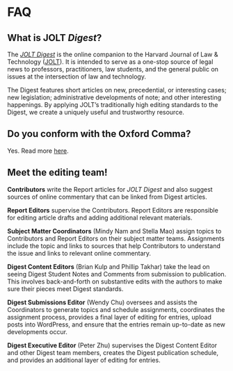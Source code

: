 # FAQ

## What is JOLT _Digest_?

The [_JOLT Digest_](http://jolt.law.harvard.edu/digest) is the online companion to the Harvard Journal of Law & Technology \([JOLT](http://jolt.law.harvard.edu/)\). It is intended to serve as a one-stop source of legal news to professors, practitioners, law students, and the general public on issues at the intersection of law and technology.

The Digest features short articles on new, precedential, or interesting cases; new legislation; administrative developments of note; and other interesting happenings. By applying JOLT’s traditionally high editing standards to the Digest, we create a uniquely useful and trustworthy resource.

## Do you conform with the Oxford Comma?

Yes. Read more [here](reports/reportstylecitation/#commas).

## Meet the editing team!

**Contributors** write the Report articles for _JOLT Digest_ and also suggest sources of online commentary that can be linked from Digest articles.

**Report Editors** supervise the Contributors. Report Editors are responsible for editing article drafts and adding additional relevant materials.

**Subject Matter Coordinators** \(Mindy Nam and Stella Mao\) assign topics to Contributors and Report Editors on their subject matter teams. Assignments include the topic and links to sources that help Contributors to understand the issue and links to relevant online commentary.

**Digest Content Editors** \(Brian Kulp and Phillip Takhar\) take the lead on seeing Digest Student Notes and Comments from submission to publication. This involves back-and-forth on substantive edits with the authors to make sure their pieces meet Digest standards.

**Digest Submissions Editor** \(Wendy Chu\) oversees and assists the Coordinators to generate topics and schedule assignments, coordinates the assignment process, provides a final layer of editing for entries, upload posts into WordPress, and ensure that the entries remain up-to-date as new developments occur.

**Digest Executive Editor** \(Peter Zhu\) supervises the Digest Content Editor and other Digest team members, creates the Digest publication schedule, and provides an additional layer of editing for entries.

